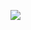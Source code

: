 <p>
    <img src="https://img.shields.io/badge/Javascript-yellow?style=for-the-badge&logo=javascript">
</p>
